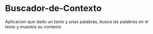 # Buscador-de-Contexto
Aplicacion que dado un texto y unas palabras, busca las palabras en el texto y muestra su contexto